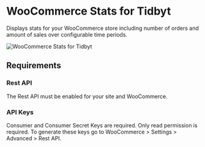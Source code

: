 # WooCommerce Stats for Tidbyt

Displays stats for your WooCommerce store including number of orders and amount of sales over configurable time periods.

![WooCommerce Stats for Tidbyt](woocommerce_stats.gif)

## Requirements

### Rest API

The Rest API must be enabled for your site and WooCommerce.

### API Keys

Consumer and Consumer Secret Keys are required. Only read permission is required. To generate these keys go to WooCommerce > Settings > Advanced > Rest API.